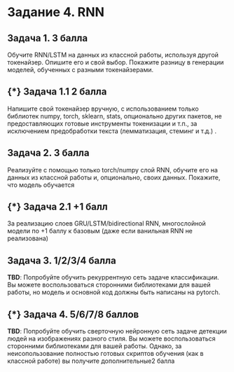 # Задание 4. RNN
## Задача 1. 3 балла
Обучите RNN/LSTM на данных из классной работы, используя другой токенайзер. Опишите его и свой выбор. Покажите разницу в генерации моделей, обученных с разными токенайзерами.
## {*} Задача 1.1 2 балла
Напишите свой токенайзер вручную, с использованием только библиотек numpy, torch, sklearn, stats, опционально других пакетов, не предоставляющих готовые инструменты токенизации и т.п., за исключением предобработки текста (лемматизация, стеминг и т.д.) . 

## Задача 2. 3 балла
Реализуйте с помощью только torch/numpy слой RNN, обучите его на данных из классной работы и, опционально, своих данных. Покажите, что модель обучается
## {*} Задача 2.1 +1 балл
За реализацию слоев GRU/LSTM/bidirectional RNN, многослойной модели по +1 баллу к базовым (даже если ванильная RNN не реализована)

## Задача 3. 1/2/3/4 балла
**TBD**: 
Попробуйте обучить рекуррентную сеть задаче классификации. Вы можете воспользоваться сторонними библиотеками для вашей работы, 
но модель и основной код должны быть написаны на pytorch. 

##  {*} Задача 4. 5/6/7/8 баллов
**TBD**: 
Попробуйте обучить сверточную нейронную сеть задаче детекции людей на изображениях разного стиля. Вы можете воспользоваться сторонними библиотеками для вашей работы. Однако, за неисопользование полностью готовых скриптов обучения (как в классной работе) вы получите дополнительные2 балла
